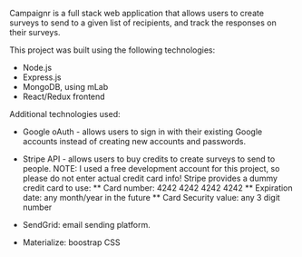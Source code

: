 Campaignr is a full stack web application that allows users to create surveys to send to a given list of recipients, and track the responses on their surveys.


This project was built using the following technologies:
* Node.js
* Express.js
* MongoDB, using mLab
* React/Redux frontend

Additional technologies used:
* Google oAuth - allows users to sign in with their existing Google accounts instead of creating new accounts and passwords.
* Stripe API - allows users to buy credits to create surveys to send to people. NOTE: I used a free development account for this project, so please do not enter actual credit card info! Stripe provides a dummy credit card to use:
  ** Card number: 4242 4242 4242 4242
  ** Expiration date: any month/year in the future
  ** Card Security value: any 3 digit number

* SendGrid: email sending platform.  
* Materialize: boostrap CSS
